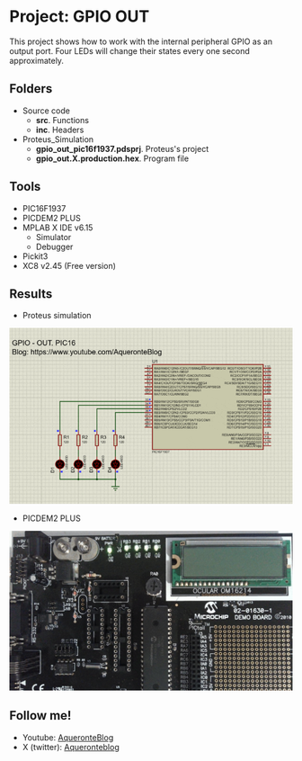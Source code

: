 # Project: GPIO OUT
This project shows how to work with the internal peripheral GPIO as an output port. Four LEDs will change their states every one second approximately.
## Folders
- Source code
  - **src**. Functions
  - **inc**. Headers
- Proteus_Simulation
  -  **gpio_out_pic16f1937.pdsprj**. Proteus's project
  -  **gpio_out.X.production.hex**. Program file
## Tools
- PIC16F1937
- PICDEM2 PLUS
- MPLAB X IDE v6.15
  - Simulator
  - Debugger
- Pickit3
- XC8 v2.45 (Free version)
## Results
- Proteus simulation
  
![GPIO OUT, Proteus simulation](media/gpio_out_pic16f_proteus.gif)
- PICDEM2 PLUS
  
![GPIO OUT, PICDEM 2 plus](media/gpio_out_pic16f_picdem2.gif)

## Follow me!
- Youtube: [AqueronteBlog](https://www.youtube.com/AqueronteBlog)
- X (twitter): [Aqueronteblog](https://twitter.com/aqueronteblog)
